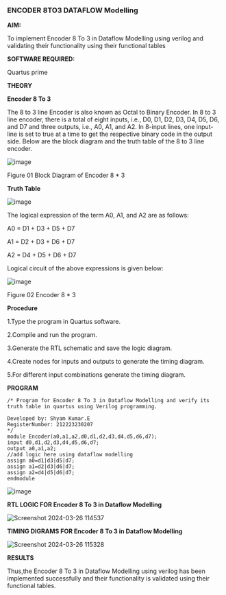 ### ENCODER 8TO3 DATAFLOW Modelling

**AIM:**

To implement  Encoder 8 To 3 in Dataflow Modelling using verilog and validating their functionality using their functional tables

**SOFTWARE REQUIRED:** 

Quartus prime

**THEORY**

**Encoder 8 To 3**

The 8 to 3 line Encoder is also known as Octal to Binary Encoder. In 8 to 3 line encoder, there is a total of eight inputs, i.e., D0, D1, D2, D3, D4, D5, D6, and D7 and three outputs, i.e., A0, A1, and A2. In 8-input lines, one input-line is set to true at a time to get the respective binary code in the output side. Below are the block diagram and the truth table of the 8 to 3 line encoder.

![image](https://github.com/naavaneetha/ENCODER8TO3DATAFLOW/assets/154305477/0bc242c1-eb9e-4c47-afe5-30428470efc3)

Figure 01  Block Diagram of Encoder 8 * 3

**Truth Table**

![image](https://github.com/naavaneetha/ENCODER8TO3DATAFLOW/assets/154305477/35496b14-ae6e-4cd1-9abd-d6736b576575)

The logical expression of the term A0, A1, and A2 are as follows:

A0 = D1 + D3 + D5 + D7

A1 = D2 + D3 + D6 + D7

A2 = D4 + D5 + D6 + D7

Logical circuit of the above expressions is given below:

![image](https://github.com/naavaneetha/ENCODER8TO3DATAFLOW/assets/154305477/95acaee6-c873-4c75-89eb-ef09fb158053)

Figure 02  Encoder 8 * 3

**Procedure**

1.Type the program in Quartus software.

2.Compile and run the program.

3.Generate the RTL schematic and save the logic diagram.

4.Create nodes for inputs and outputs to generate the timing diagram.

5.For different input combinations generate the timing diagram.

**PROGRAM**
~~~
/* Program for Encoder 8 To 3 in Dataflow Modelling and verify its truth table in quartus using Verilog programming. 

Developed by: Shyam Kumar.E
RegisterNumber: 212223230207
*/
module Encoder(a0,a1,a2,d0,d1,d2,d3,d4,d5,d6,d7);
input d0,d1,d2,d3,d4,d5,d6,d7;
output a0,a1,a2;
//add logic here using dataflow modelling
assign a0=d1|d3|d5|d7;
assign a1=d2|d3|d6|d7;
assign a2=d4|d5|d6|d7;
endmodule
~~~

![image](https://github.com/Meenu2823/ENCODER8TO3DATAFLOW/assets/139416219/312624a4-8e70-4f91-a946-b8e7cfcfbdb7)

**RTL LOGIC FOR Encoder 8 To 3 in Dataflow Modelling**

![Screenshot 2024-03-26 114537](https://github.com/Meenu2823/ENCODER8TO3DATAFLOW/assets/139416219/a1492f6c-87d7-448e-843c-eda4b4e6e45c)

**TIMING DIGRAMS FOR Encoder 8 To 3 in Dataflow Modelling**

![Screenshot 2024-03-26 115328](https://github.com/Meenu2823/ENCODER8TO3DATAFLOW/assets/139416219/f22d22cc-32ae-41c1-865c-f5a876c825c6)

**RESULTS**

Thus,the Encoder 8 To 3 in Dataflow Modelling using verilog has been implemented successfully and their functionality is validated using their functional tables.







